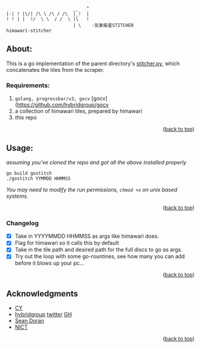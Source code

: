 ```
                         __   ^
|-| ! |\/| /\ \ /\ / /\  |_!  |  
! ! | |  !/  \ \  / /  \ |\   !
                         | \    -気象衛星STITCHER
himawari-stitcher

```
## About:
This is a go implementation of the parent directory's [stitcher.py](../../stitcher.py), which concatenates the tiles from the scraper.

### Requirements:
1. `golang, progressbar/v3, gocv` [gocv](https://github.com/hybridgroup/gocv
2. a collection of himawari tiles, prepared by himawari
4. *this* repo
<p align="right">(<a href="#top">back to top</a>)</p>
 
## Usage:
_assuming you've cloned the repo and got all the above installed properly_
```
go build gostitch
./gostitch YYMMDD HHMMSS
```
_You may need to modify the run permissions, `chmod +x` on unix based systems._

<p align="right">(<a href="#top">back to top</a>)</p>
 
### Changelog
- [x] Take in YYYYMMDD HHMMSS as args like himawari does.
- [x] Flag for himawari so it calls this by default
- [x] Take in the tile path and desired path for the full discs to go as args.
- [x] Try out the loop with some go-rountines, see how many you can add before it blows up your pc...

<p align="right">(<a href="#top">back to top</a>)</p>


## Acknowledgments
* [CY](https://github.com/Subzerofusion)
* [hybridgroup](https://hybridgroup.com/) [twitter](https://twitter.com/GoCVio) [GH](https://github.com/hybridgroup/gocv)
* [Sean Doran](https://www.youtube.com/c/Se%C3%A1nDoran/videos)
* [NICT](https://www.nict.go.jp/index.html)

<p align="right">(<a href="#top">back to top</a>)</p>
